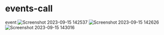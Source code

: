 # events-call
 event
![Screenshot 2023-09-15 142537](https://github.com/divyavaland1609/events-call/assets/142478256/2e2ee665-2cfd-498f-991b-216c87b785d8)
![Screenshot 2023-09-15 142626](https://github.com/divyavaland1609/events-call/assets/142478256/3442da03-4295-47f8-bde1-ae40bfc83288)
![Screenshot 2023-09-15 143016](https://github.com/divyavaland1609/events-call/assets/142478256/62b5cf06-0989-444b-be3d-6b7a4926fbfb)

